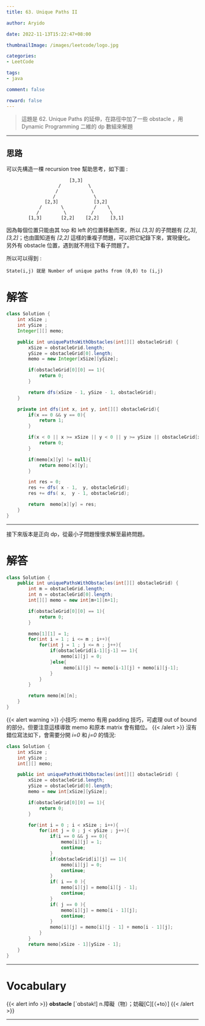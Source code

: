 ```yaml
---
title: 63. Unique Paths II

author: Aryido

date: 2022-11-13T15:22:47+08:00

thumbnailImage: /images/leetcode/logo.jpg

categories:
- LeetCode

tags:
- java

comment: false

reward: false
---
```

<!--BODY-->
>這題是 62. Unique Paths 的延伸，在路徑中加了一些 obstacle ，用 Dynamic Programming 二維的 dp 數組來解題
<!--more-->

---

## 思路
可以先構造一棵 recursion tree 幫助思考，如下圖 :
```
                       [3,3]
                   /          \
                  /            \
                 /              \
              [2,3]             [3,2]
            /       \           /    \
           /         \         /      \
        [1,3]       [2,2]    [2,2]    [3,1]

```
因為每個位置只能由其 top 和 left 的位置移動而來，所以 *[3,3]* 的子問題有 *[2,3]*, *[3,2]*；也由圖知道有 *[2,2]* 這樣的重複子問題，可以把它紀錄下來，實現優化。另外有 obstacle 位置，遇到就不用往下看子問題了。

所以可以得到 :
```
State(i,j) 就是 Number of unique paths from (0,0) to (i,j)
```
# 解答
```java
class Solution {
    int xSize ;
    int ySize ;
    Integer[][] memo;

    public int uniquePathsWithObstacles(int[][] obstacleGrid) {
        xSize = obstacleGrid.length;
        ySize = obstacleGrid[0].length;
        memo = new Integer[xSize][ySize];

        if(obstacleGrid[0][0] == 1){
            return 0;
        }

        return dfs(xSize - 1, ySize - 1, obstacleGrid);
    }

    private int dfs(int x, int y, int[][] obstacleGrid){
        if(x == 0 && y == 0){
            return 1;
        }

        if(x < 0 || x >= xSize || y < 0 || y >= ySize || obstacleGrid[x][y] == 1){
            return 0;
        }

        if(memo[x][y] != null){
            return memo[x][y];
        }

        int res = 0;
        res += dfs( x - 1,  y, obstacleGrid);
        res += dfs( x,  y - 1, obstacleGrid);

        return  memo[x][y] = res;
    }
}
```
---
接下來版本是正向 dp，從最小子問題慢慢求解至最終問題。

# 解答
```java
class Solution {
    public int uniquePathsWithObstacles(int[][] obstacleGrid) {
        int m = obstacleGrid.length;
        int n = obstacleGrid[0].length;
        int[][] memo = new int[m+1][n+1];

        if(obstacleGrid[0][0] == 1){
            return 0;
        }

        memo[1][1] = 1;
        for(int i = 1 ; i <= m ; i++){
            for(int j = 1 ; j <= n ; j++){
                if(obstacleGrid[i-1][j-1] == 1){
                    memo[i][j] = 0;
                }else{
                     memo[i][j] += memo[i-1][j] + memo[i][j-1];
                }
            }
        }

        return memo[m][n];
    }
}
```

{{< alert warning >}}
小技巧: memo 有用 padding 技巧，可處理 out of bound的部分。但要注意這樣導致 memo 和原本 matrix 會有錯位。
{{< /alert >}}
沒有錯位寫法如下，會需要分開 *i=0* 和 *j=0* 的情況:
```java
class Solution {
    int xSize ;
    int ySize ;
    int[][] memo;

    public int uniquePathsWithObstacles(int[][] obstacleGrid) {
        xSize = obstacleGrid.length;
        ySize = obstacleGrid[0].length;
        memo = new int[xSize][ySize];

        if(obstacleGrid[0][0] == 1){
            return 0;
        }

        for(int i = 0 ; i < xSize ; i++){
            for(int j = 0 ; j < ySize ; j++){
                if(i == 0 && j == 0){
                    memo[i][j] = 1;
                    continue;
                }
                if(obstacleGrid[i][j] == 1){
                    memo[i][j] = 0;
                    continue;
                }
                if( i == 0 ){
                    memo[i][j] = memo[i][j - 1];
                    continue;
                }
                if( j == 0 ){
                    memo[i][j] = memo[i - 1][j];
                    continue;
                }
                memo[i][j] = memo[i][j - 1] + memo[i - 1][j];
            }
        }
        return memo[xSize - 1][ySize - 1];
    }
}
```
---
# Vocabulary

{{< alert info >}}
**obstacle** [ˋɑbstək!]
n.障礙（物）；妨礙[C][（+to）]
{{< /alert >}}

---